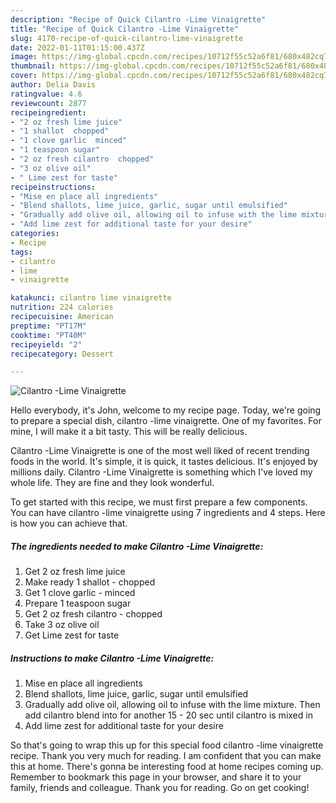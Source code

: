 ```yaml
---
description: "Recipe of Quick Cilantro -Lime Vinaigrette"
title: "Recipe of Quick Cilantro -Lime Vinaigrette"
slug: 4170-recipe-of-quick-cilantro-lime-vinaigrette
date: 2022-01-11T01:15:00.437Z
image: https://img-global.cpcdn.com/recipes/10712f55c52a6f81/680x482cq70/cilantro-lime-vinaigrette-recipe-main-photo.jpg
thumbnail: https://img-global.cpcdn.com/recipes/10712f55c52a6f81/680x482cq70/cilantro-lime-vinaigrette-recipe-main-photo.jpg
cover: https://img-global.cpcdn.com/recipes/10712f55c52a6f81/680x482cq70/cilantro-lime-vinaigrette-recipe-main-photo.jpg
author: Delia Davis
ratingvalue: 4.6
reviewcount: 2877
recipeingredient:
- "2 oz fresh lime juice"
- "1 shallot  chopped"
- "1 clove garlic  minced"
- "1 teaspoon sugar"
- "2 oz fresh cilantro  chopped"
- "3 oz olive oil"
- " Lime zest for taste"
recipeinstructions:
- "Mise en place all ingredients"
- "Blend shallots, lime juice, garlic, sugar until emulsified"
- "Gradually add olive oil, allowing oil to infuse with the lime mixture. Then add cilantro blend into for another 15 - 20 sec until cilantro is mixed in"
- "Add lime zest for additional taste for your desire"
categories:
- Recipe
tags:
- cilantro
- lime
- vinaigrette

katakunci: cilantro lime vinaigrette 
nutrition: 224 calories
recipecuisine: American
preptime: "PT17M"
cooktime: "PT40M"
recipeyield: "2"
recipecategory: Dessert

---
```



![Cilantro -Lime Vinaigrette](https://img-global.cpcdn.com/recipes/10712f55c52a6f81/680x482cq70/cilantro-lime-vinaigrette-recipe-main-photo.jpg)

Hello everybody, it's John, welcome to my recipe page. Today, we're going to prepare a special dish, cilantro -lime vinaigrette. One of my favorites. For mine, I will make it a bit tasty. This will be really delicious.

Cilantro -Lime Vinaigrette is one of the most well liked of recent trending foods in the world. It's simple, it is quick, it tastes delicious. It's enjoyed by millions daily. Cilantro -Lime Vinaigrette is something which I've loved my whole life. They are fine and they look wonderful.




To get started with this recipe, we must first prepare a few components. You can have cilantro -lime vinaigrette using 7 ingredients and 4 steps. Here is how you can achieve that.

<!--inarticleads1-->

##### The ingredients needed to make Cilantro -Lime Vinaigrette:

1. Get 2 oz fresh lime juice
1. Make ready 1 shallot - chopped
1. Get 1 clove garlic - minced
1. Prepare 1 teaspoon sugar
1. Get 2 oz fresh cilantro - chopped
1. Take 3 oz olive oil
1. Get  Lime zest for taste




<!--inarticleads2-->

##### Instructions to make Cilantro -Lime Vinaigrette:

1. Mise en place all ingredients
1. Blend shallots, lime juice, garlic, sugar until emulsified
1. Gradually add olive oil, allowing oil to infuse with the lime mixture. Then add cilantro blend into for another 15 - 20 sec until cilantro is mixed in
1. Add lime zest for additional taste for your desire




So that's going to wrap this up for this special food cilantro -lime vinaigrette recipe. Thank you very much for reading. I am confident that you can make this at home. There's gonna be interesting food at home recipes coming up. Remember to bookmark this page in your browser, and share it to your family, friends and colleague. Thank you for reading. Go on get cooking!
